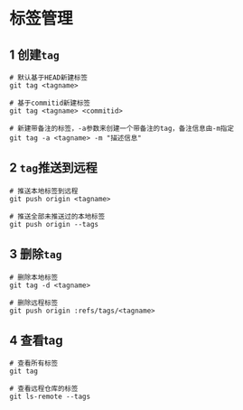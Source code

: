 # 标签管理

## 1 创建`tag`

```shell
# 默认基于HEAD新建标签
git tag <tagname>

# 基于commitid新建标签
git tag <tagname> <commitid>

# 新建带备注的标签，-a参数来创建一个带备注的tag，备注信息由-m指定
git tag -a <tagname> -m "描述信息" 
```

## 2 `tag`推送到远程

```shell
# 推送本地标签到远程
git push origin <tagname>

# 推送全部未推送过的本地标签
git push origin --tags
```

## 3 删除`tag`

```shell
# 删除本地标签
git tag -d <tagname>

# 删除远程标签
git push origin :refs/tags/<tagname>
```

## 4 查看tag

```shell
# 查看所有标签
git tag

# 查看远程仓库的标签
git ls-remote --tags
```

